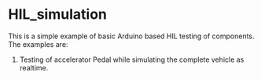# HIL_simulation
This is a simple example of basic Arduino based HIL testing of components.
The examples are:
1) Testing of accelerator Pedal while simulating the complete vehicle as realtime.
